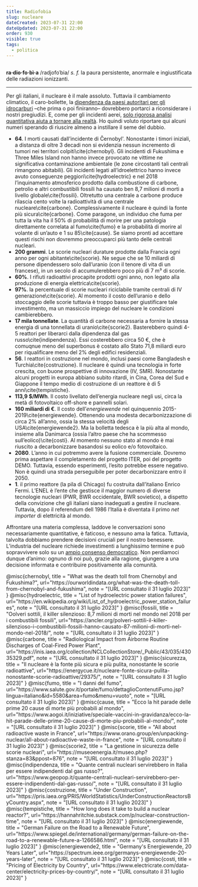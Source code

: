 ```yaml
---
title: Radiofobia
slug: nucleare
dateCreated: 2023-07-31 22:00
dateUpdated: 2023-07-31 22:00
order: 930
visible: true
tags:
  - politica
---
```


##

**ra·dio·fo·bì·a** /radjofoˈbia/ _s. f._ la paura persistente, anormale e ingiustificata delle radiazioni ionizzanti.

---

Per gli italiani, il nucleare è il male assoluto. Tuttavia il cambiamento climatico, il caro-bollette, la [dipendenza da paesi autoritari per gli idrocarburi](/notes/idrocarburi/) –che prima o poi finiranno– dovrebbero portarci a riconsiderare i nostri pregiudizi. E, come per gli incidenti aerei, [solo rigorosa analisi quantitativa aiuta a tornare alla realtà](/notes/numeri/). Ho quindi voluto riportare qui alcuni numeri sperando di riuscire almeno a instillare il seme del dubbio.

- **64**\. I morti causati dall’incidente di Černobyl'. Nonostante i timori iniziali, a distanza di oltre 3 decadi non si evidenzia nessun incremento di tumori nei territori colpiti\cite{chernobyl}. Gli incidenti di Fukushima e Three Miles Island non hanno invece provocato ne vittime ne significativa contaminazione ambientale (le zone circostanti tali centrali rimangono abitabili). Gli incidenti legati all’idroelettrico hanno invece avuto conseguenze peggiori\cite{hydroelectric} e nel 2018 l’inquinamento atmosferico prodotto dalla combustione di carbone, petrolio e altri combustibili fossili ha causato ben 8,7 milioni di morti a livello globale\cite{fossili}. Oltretutto una centrale a carbone produce rilascia cento volte la radioattività di una centrale nucleare\cite{carbone}. Complessivamente il nucleare è quindi la fonte più sicura\cite{carbone}. Come paragone, un individuo che fuma per tutta la vita ha il 50% di probabilità di morire per una patologia direttamente correlata al fumo\cite{fumo} e la probabilità di morire al volante di un’auto e 1 su 85\cite{cause}. Se siamo pronti ad accettare questi rischi non dovremmo preoccuparci più tanto delle centrali nucleari.
- **200 grammi**. Le scorie nucleari durature prodotte dalla Francia ogni anno per ogni abitante\cite{scorie}. Ne segue che se 10 miliardi di persone dipendessero solo dall’uranio (con il tenore di vita di un francese), in un secolo di accumulerebbero poco più di 7 m³ di scorie.
- **60%**. I rifiuti radioattivi procapite prodotti ogni anno, non legato alla produzione di energia elettrica\cite{scorie}.
- **97%**. la percentuale di scorie nucleari riciclabile tramite centrali di IV generazione\cite{scorie}. Al momento il costo dell’uranio e dello stoccaggio delle scorie tuttavia è troppo basso per giustificare tale investimento, ma un massiccio impiego del nucleare le condizioni cambierebbero.
- **17 mila tonnellate**. La quantità di carbone necessaria a fornire la stessa energia di una tonnellata di uranio\cite{scorie2}. Basterebbero quindi 4-5 reattori per liberarci dalla dipendenza dal gas russo\cite{indipendenza}. Essi costerebbero circa 50 €, che è comuqnue meno del superbonus è costato allo Stato 71,8 miliardi euro per riqualificare meno del 2% degli edifici residenziali.
- **56**\. I reattori in costruzione nel mondo, inclusi paesi come Bangladesh e Turchia\cite{costruzione}. Il nucleare è quindi una tecnologia in forte crescita, con buone prospettive di innovazione (IV, SMR). Nonostante alcuni progetti in europa abbiano subito ritardi, in Cina, Corea del Sud e Giappone il tempo medio di costruzione di un reattore è di 5 anni\cite{tempistiche}.
- **113,9 $/MWh**. Il costo livellato dell’energia nucleare negli usi, circa la metà di fotovoltaico off-shore e pannelli solari.
- **160 miliardi di €**. Il costo dell’_energiewende_ nel quinquennio 2015-2019\cite{energiewende}. Ottenendo una modesta decarbonizzazione di circa 2% all’anno, ossia la stessa velocità degli USA\cite{energiewende2}. Ma la bolletta tedesca è la più alta al mondo, insieme alla Danimarca (ossia l’altro paese che ha scommesso sull’eolico)\cite{costi}. Al momento nessuno stato al mondo è mai riuscito a decarbonizzare basandosi su eolico e/o fotovoltaico.
- **2080**\. L’anno in cui potremmo avere la fusione commerciale. Dovremo prima aspettare il completamento del progetto ITER, poi del progetto DEMO. Tuttavia, essendo esperimenti, l’esito potrebbe essere negativo. Non è quindi una strada perseguibile per poter decarbonizzare entro il 2050.
- **1**\. il primo reattore (la pila di Chicago) fu costruita dall’italiano Enrico Fermi. L’ENEL è l’ente che gestisce il maggior numero di diverse tecnologie nucleari (PWR, BWR occidentale, BWR sovietico), a dispetto della convizione che gli italiani siano inadeguati a gestire il nucleare. Tuttavia, dopo il referendum dell 1986 l’Italia è diventata il primo _net importer_ di elettricità al mondo.

Affrontare una materia complessa, laddove le conversazioni sono necessariamente quantitative, è faticoso, e nessuno ama la fatica. Tuttavia, talvolta dobbiamo prendere decisioni cruciali per il nostro benessere. L’industria del nucleare richiede investimenti a lunghissimo termine e può sopravvivere solo su un [ampio consenso democratico](/notes/democrazia/). Non perdiamoci dunque d’animo: ognuno di noi può, grazie alla ragione, giungere a una decisione informata e contribuire positivamente alla comunità.

<bibliography>
@misc{chernobyl,
   title = "What was the death toll from Chernobyl and Fukushima?",
   url="https://ourworldindata.org/what-was-the-death-toll-from-chernobyl-and-fukushima",
   note = "[URL consultato il 31 luglio 2023]"
}
@misc{hydroelectric,
   title = "List of hydroelectric power station failures",
   url="https://en.wikipedia.org/wiki/List_of_hydroelectric_power_station_failures",
   note = "[URL consultato il 31 luglio 2023]"
}
@misc{fossili,
   title = "Oolveri sottili, il killer silenzioso: 8,7 milioni di morti nel mondo nel 2018 per i combustibili fossili",
   url="https://ancler.org/polveri-sottili-il-killer-silenzioso-i-combustibili-fossili-hanno-causato-87-milioni-di-morti-nel-mondo-nel-2018/",
   note = "[URL consultato il 31 luglio 2023]"
}
@misc{carbone,
   title = "Radiological Impact from Airborne Routine Discharges of Coal-Fired Power Plant",
   url="https://inis.iaea.org/collection/NCLCollectionStore/_Public/43/035/43035329.pdf",
   note = "[URL consultato il 31 luglio 2023]"
}
@misc{sicurezza,
   title = "Il nucleare è la fonte più sicura e più pulita, nonostante le scorie radioattive",
   url="https://energycue.it/nucleare-fonte-sicura-pulita-nonostante-scorie-radioattive/29375/",
   note = "[URL consultato il 31 luglio 2023]"
}
@misc{fumo,
   title = "I danni del fumo",
   url="https://www.salute.gov.it/portale/fumo/dettaglioContenutiFumo.jsp?lingua=italiano&id=5580&area=fumo&menu=vuoto",
   note = "[URL consultato il 31 luglio 2023]"
}
@misc{cause,
   title = "Ecco la hit parade delle prime 20 cause di morte più probabili al mondo",
   url="https://www.aogoi.it/iniziative/speciale-vaccini-in-gravidanza/ecco-la-hit-parade-delle-prime-20-cause-di-morte-piu-probabili-al-mondo/",
   note = "[URL consultato il 31 luglio 2023]"
}
@misc{scorie,
   title = "All about radioactive waste in France",
   url="https://www.orano.group/en/unpacking-nuclear/all-about-radioactive-waste-in-france",
   note = "[URL consultato il 31 luglio 2023]"
}
@misc{scorie2,
   title = "La gestione in sicurezza delle scorie nucleari",
   url="https://museoenergia.it/museo.php?stanza=83&ppost=876",
   note = "[URL consultato il 31 luglio 2023]"
}
@misc{indipendenza,
   title = "Quante centrali nucleari servirebbero in Italia per essere indipendenti dal gas russo?",
   url="https://www.geopop.it/quante-centrali-nucleari-servirebbero-per-essere-indipendenti-dal-gas-russo/",
   note = "[URL consultato il 31 luglio 2023]"
}
@misc{costruzione,
   title = "Under Construction",
   url="https://pris.iaea.org/PRIS/WorldStatistics/UnderConstructionReactorsByCountry.aspx",
   note = "[URL consultato il 31 luglio 2023]"
}
@misc{tempistiche,
   title = "How long does it take to build a nuclear reactor?",
   url="https://hannahritchie.substack.com/p/nuclear-construction-time",
   note = "[URL consultato il 31 luglio 2023]"
}
@misc{energiewende,
   title = "German Failure on the Road to a Renewable Future",
   url="https://www.spiegel.de/international/germany/german-failure-on-the-road-to-a-renewable-future-a-1266586.html",
   note = "[URL consultato il 31 luglio 2023]"
}
@misc{energiewende2,
   title = "Germany's Energiewende, 20 Years Later",
   url="https://spectrum.ieee.org/germanys-energiewende-20-years-later",
   note = "[URL consultato il 31 luglio 2023]"
}
@misc{costi,
   title = "Pricing of Electricity by Country",
   url="https://www.electricrate.com/data-center/electricity-prices-by-country/",
   note = "[URL consultato il 31 luglio 2023]"
}
</bibliography>
